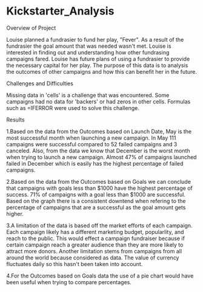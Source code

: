 # Kickstarter_Analysis

Overview of Project

Louise planned a fundrasier to fund her play, "Fever". As a result of the fundrasier the goal amount that was needed wasn't met. Louise is interested in finding out and understanding how other fundrasing campaigns fared. Louise has future plans of using a fundrasier to provide the necessary capital for her play. The purpose of this data is to analysis the outcomes of other campaigns and how this can benefit her in the future. 

Challenges and Difficulties

Missing data in 'cells' is a challenge that was encountered. Some campaigns had no data for 'backers' or had zeros in other cells. Formulas such as =IFERROR were used to solve this challenge.

Results

1.Based on the data from the Outcomes based on Launch Date, May is the most successful month when launching a new campaign. In May 111 campaigns were successful compared to 52 failed campaigns and 3 canceled. Also, from the data we know that December is the worst month when trying to launch a new campaign. Almost 47% of campaigns launched failed in December which is easily has the highest percentage of failed campaigns. 

2.Based on the data from the Outcomes based on Goals we can conclude that campaigns with goals less than $1000 have the highest percentage of success. 71% of campaigns with a goal less than $1000 are successful. Based on the graph there is a consistent downtend when refering to the percentage of campaigns that are a successful as the goal amount gets higher.

3.A limitation of the data is based off the market efforts of each campaign. Each campaign likely has a different marketing budget, popularlity, and reach to the public. This would effect a campaign fundraiser because if certain campaign reach a greater audience than they are more likely to attract more donors. Another limitation stems from campaigns from all around the world because considered as data. The value of currency fluctuates daily so this hasn't been taken into account. 

4.For the Outcomes based on Goals data the use of a pie chart would have been useful when trying to compare percentages. 

